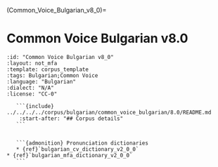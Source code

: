
(Common_Voice_Bulgarian_v8_0)=
# Common Voice Bulgarian v8.0

``````{corpus} Common Voice Bulgarian v8.0
:id: "Common Voice Bulgarian v8_0"
:layout: not_mfa
:template: corpus_template
:tags: Bulgarian;Common Voice
:language: "Bulgarian"
:dialect: "N/A"
:license: "CC-0"

   ```{include} ../../../../corpus/bulgarian/common_voice_bulgarian/8.0/README.md
    :start-after: "## Corpus details"
   ```


   ```{admonition} Pronunciation dictionaries
   * {ref}`bulgarian_cv_dictionary_v2_0_0`
* {ref}`bulgarian_mfa_dictionary_v2_0_0`
   ```
``````
